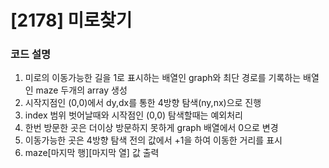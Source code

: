 # [2178] 미로찾기

### 코드 설명

1. 미로의 이동가능한 길을 1로 표시하는 배열인 graph와 최단 경로를 기록하는 배열인 maze 두개의 array 생성
2. 시작지점인 (0,0)에서 dy,dx를 통한 4방향 탐색(ny,nx)으로 진행
3. index 범위 벗어날때와 시작점인 (0,0) 탐색할때는 예외처리
4. 한번 방문한 곳은 더이상 방문하지 못하게 graph 배열에서 0으로 변경
5. 이동가능한 곳은 4방향 탐색 전의 값에서 +1을 하여 이동한 거리를 표시
6. maze[마지막 행][마지막 열] 값 출력
